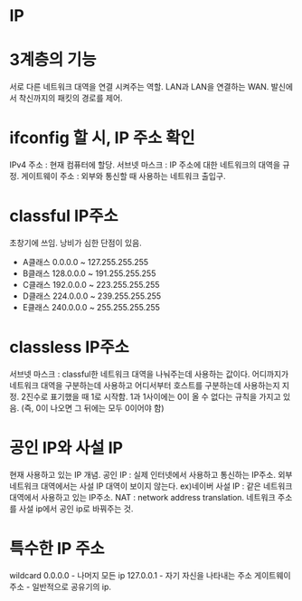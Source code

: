 IP
=========


# 3계층의 기능
서로 다른 네트워크 대역을 연결 시켜주는 역할. LAN과 LAN을 연결하는 WAN. 발신에서 착신까지의 패킷의 경로를 제어. 

# ifconfig 할 시, IP 주소 확인
IPv4 주소 : 현재 컴퓨터에 할당. 
서브넷 마스크 : IP 주소에 대한 네트워크의 대역을 규정.
게이트웨이 주소 : 외부와 통신할 때 사용하는 네트워크 출입구.


# classful IP주소
초창기에 쓰임. 낭비가 심한 단점이 있음.
- A클래스  0.0.0.0 ~ 127.255.255.255
- B클래스 128.0.0.0 ~ 191.255.255.255
- C클래스 192.0.0.0 ~ 223.255.255.255
- D클래스 224.0.0.0 ~ 239.255.255.255
- E클래스 240.0.0.0 ~ 255.255.255.255


# classless IP주소
서브넷 마스크 : classful한 네트워크 대역을 나눠주는데 사용하는 값이다. 어디까지가 네트워크 대역을 구분하는데 사용하고 어디서부터 호스트를 구분하는데 사용하는지 지정.
2진수로 표기했을 때 1로 시작함. 1과 1사이에는 0이 올 수 없다는 규칙을 가지고 있음. (즉, 0이 나오면 그 뒤에는 모두 0이어야 함)


# 공인 IP와 사설 IP
현재 사용하고 있는 IP 개념. 
공인 IP : 실제 인터넷에서 사용하고 통신하는 IP주소. 외부 네트워크 대역에서는 사설 IP 대역이 보이지 않는다. ex)네이버
사설 IP : 같은 네트워크 대역에서 사용하고 있는 IP주소.
NAT : network address translation. 네트워크 주소를 사설 ip에서 공인 ip로 바꿔주는 것. 


# 특수한 IP 주소
wildcard 0.0.0.0  - 나머지 모든 ip
127.0.0.1 - 자기 자신을 나타내는 주소
게이트웨이 주소 - 일반적으로 공유기의 ip. 